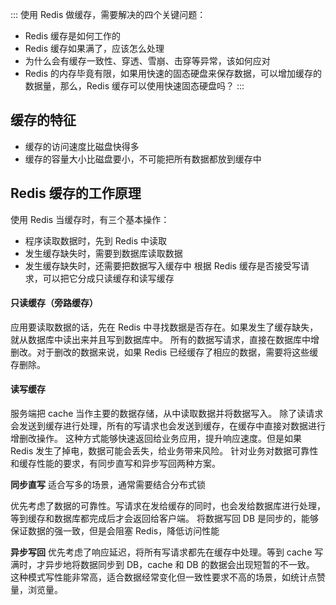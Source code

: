 ::: 使用 Redis 做缓存，需要解决的四个关键问题：
- Redis 缓存是如何工作的
- Redis 缓存如果满了，应该怎么处理
- 为什么会有缓存一致性、穿透、雪崩、击穿等异常，该如何应对
- Redis 的内存毕竟有限，如果用快速的固态硬盘来保存数据，可以增加缓存的数据量，那么，Redis 缓存可以使用快速固态硬盘吗？
:::

## 缓存的特征
- 缓存的访问速度比磁盘快得多
- 缓存的容量大小比磁盘要小，不可能把所有数据都放到缓存中

## Redis 缓存的工作原理
使用 Redis 当缓存时，有三个基本操作：
- 程序读取数据时，先到 Redis 中读取
- 发生缓存缺失时，需要到数据库读取数据
- 发生缓存缺失时，还需要把数据写入缓存中
根据 Redis 缓存是否接受写请求，可以把它分成只读缓存和读写缓存

#### 只读缓存（旁路缓存）
应用要读取数据的话，先在 Redis 中寻找数据是否存在。如果发生了缓存缺失，就从数据库中读出来并且写到数据库中。
所有的数据写请求，直接在数据库中增删改。对于删改的数据来说，如果 Redis 已经缓存了相应的数据，需要将这些缓存删除。

#### 读写缓存
服务端把 cache 当作主要的数据存储，从中读取数据并将数据写入。
除了读请求会发送到缓存进行处理，所有的写请求也会发送到缓存，在缓存中直接对数据进行增删改操作。
这种方式能够快速返回给业务应用，提升响应速度。但是如果 Redis 发生了掉电，数据可能会丢失，给业务带来风险。
针对业务对数据可靠性和缓存性能的要求，有同步直写和异步写回两种方案。

**同步直写**
适合写多的场景，通常需要结合分布式锁

优先考虑了数据的可靠性。写请求在发给缓存的同时，也会发给数据库进行处理，等到缓存和数据库都完成后才会返回给客户端。
将数据写回 DB 是同步的，能够保证数据的强一致，但是会阻塞 Redis，降低访问性能

**异步写回** 
优先考虑了响应延迟，将所有写请求都先在缓存中处理。等到 cache 写满时，才异步地将数据同步到 DB，cache 和 DB 的数据会出现短暂的不一致。
这种模式写性能非常高，适合数据经常变化但一致性要求不高的场景，如统计点赞量，浏览量。
